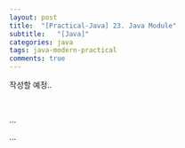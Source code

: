 ```yaml
---
layout: post
title:  "[Practical-Java] 23. Java Module"
subtitle:   "[Java]"
categories: java
tags: java-modern-practical
comments: true
---
```


작성할 예정..


<br>

...


...
